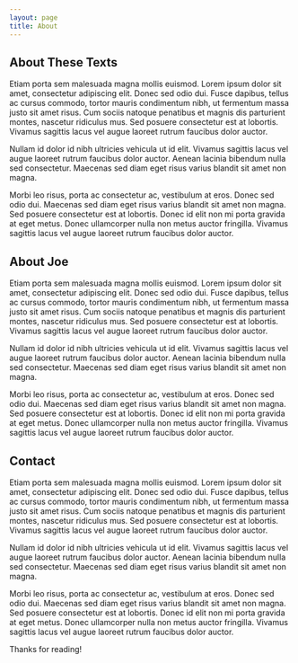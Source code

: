 ```yaml
---
layout: page
title: About
---
```


## About These Texts
Etiam porta sem malesuada magna mollis euismod. Lorem ipsum dolor sit amet, consectetur adipiscing elit. Donec sed odio dui. Fusce dapibus, tellus ac cursus commodo, tortor mauris condimentum nibh, ut fermentum massa justo sit amet risus. Cum sociis natoque penatibus et magnis dis parturient montes, nascetur ridiculus mus. Sed posuere consectetur est at lobortis. Vivamus sagittis lacus vel augue laoreet rutrum faucibus dolor auctor.

Nullam id dolor id nibh ultricies vehicula ut id elit. Vivamus sagittis lacus vel augue laoreet rutrum faucibus dolor auctor. Aenean lacinia bibendum nulla sed consectetur. Maecenas sed diam eget risus varius blandit sit amet non magna.

Morbi leo risus, porta ac consectetur ac, vestibulum at eros. Donec sed odio dui. Maecenas sed diam eget risus varius blandit sit amet non magna. Sed posuere consectetur est at lobortis. Donec id elit non mi porta gravida at eget metus. Donec ullamcorper nulla non metus auctor fringilla. Vivamus sagittis lacus vel augue laoreet rutrum faucibus dolor auctor.

## About Joe
Etiam porta sem malesuada magna mollis euismod. Lorem ipsum dolor sit amet, consectetur adipiscing elit. Donec sed odio dui. Fusce dapibus, tellus ac cursus commodo, tortor mauris condimentum nibh, ut fermentum massa justo sit amet risus. Cum sociis natoque penatibus et magnis dis parturient montes, nascetur ridiculus mus. Sed posuere consectetur est at lobortis. Vivamus sagittis lacus vel augue laoreet rutrum faucibus dolor auctor.

Nullam id dolor id nibh ultricies vehicula ut id elit. Vivamus sagittis lacus vel augue laoreet rutrum faucibus dolor auctor. Aenean lacinia bibendum nulla sed consectetur. Maecenas sed diam eget risus varius blandit sit amet non magna.

Morbi leo risus, porta ac consectetur ac, vestibulum at eros. Donec sed odio dui. Maecenas sed diam eget risus varius blandit sit amet non magna. Sed posuere consectetur est at lobortis. Donec id elit non mi porta gravida at eget metus. Donec ullamcorper nulla non metus auctor fringilla. Vivamus sagittis lacus vel augue laoreet rutrum faucibus dolor auctor.

## Contact
Etiam porta sem malesuada magna mollis euismod. Lorem ipsum dolor sit amet, consectetur adipiscing elit. Donec sed odio dui. Fusce dapibus, tellus ac cursus commodo, tortor mauris condimentum nibh, ut fermentum massa justo sit amet risus. Cum sociis natoque penatibus et magnis dis parturient montes, nascetur ridiculus mus. Sed posuere consectetur est at lobortis. Vivamus sagittis lacus vel augue laoreet rutrum faucibus dolor auctor.

Nullam id dolor id nibh ultricies vehicula ut id elit. Vivamus sagittis lacus vel augue laoreet rutrum faucibus dolor auctor. Aenean lacinia bibendum nulla sed consectetur. Maecenas sed diam eget risus varius blandit sit amet non magna.

Morbi leo risus, porta ac consectetur ac, vestibulum at eros. Donec sed odio dui. Maecenas sed diam eget risus varius blandit sit amet non magna. Sed posuere consectetur est at lobortis. Donec id elit non mi porta gravida at eget metus. Donec ullamcorper nulla non metus auctor fringilla. Vivamus sagittis lacus vel augue laoreet rutrum faucibus dolor auctor.

Thanks for reading!
